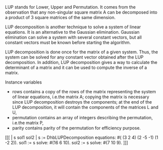 LUP stands for Lower, Upper and Permutation. It comes from the observation that any non-singular square matrix A can be decomposed into a product of 3 square matrices of the same dimension.

LUP decomposition is another technique to solve a
system of linear equations. It is an alternative to the Gaussian elimination. Gaussian elimination can solve a system with several constant vectors, but all constant vectors must be known before starting the algorithm.

LUP decomposition is done once for the matrix of a given system. Thus, the system can be solved for any constant vector obtained after the LUP decomposition. In addition, LUP decomposition gives a way to calculate the determinant of a matrix and it can be used to compute the inverse of a matrix.

Instance variables
- rows contains a copy of the rows of the matrix representing the system of linear equations, i.e.the matrix A; copying the matrix is necessary since LUP decomposition destroys the components; at the end of the LUP decomposition, it will contain the components of the matrices L and U,
- permutation contains an array of integers describing the permutation, i.e.the matrix P,
- parity contains parity of the permutation for efficiency purpose.

[[[
| s sol1 sol2 |
s := DhbLUPDecomposition equations: #( (3 2 4) (2 -5 -1) (1 -2 2)).
sol1 := s solve: #(16 6 10).
sol2 := s solve: #(7 10 9).
]]]